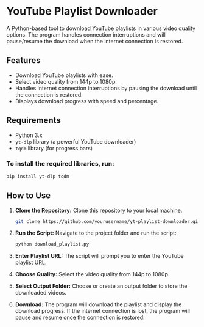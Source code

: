# YouTube Playlist Downloader

A Python-based tool to download YouTube playlists in various video quality options. The program handles connection interruptions and will pause/resume the download when the internet connection is restored.

## Features
- Download YouTube playlists with ease.
- Select video quality from 144p to 1080p.
- Handles internet connection interruptions by pausing the download until the connection is restored.
- Displays download progress with speed and percentage.

## Requirements
- Python 3.x
- `yt-dlp` library (a powerful YouTube downloader)
- `tqdm` library (for progress bars)

### To install the required libraries, run:

```bash
pip install yt-dlp tqdm
```

## How to Use

1. **Clone the Repository:**
    Clone this repository to your local machine.

    ```bash
    git clone https://github.com/yourusername/yt-playlist-downloader.git
    ```

2. **Run the Script:**
    Navigate to the project folder and run the script:

    ```bash
    python download_playlist.py
    ```

3. **Enter Playlist URL:**
    The script will prompt you to enter the YouTube playlist URL.

4. **Choose Quality:**
    Select the video quality from 144p to 1080p.

5. **Select Output Folder:**
    Choose or create an output folder to store the downloaded videos.

6. **Download:**
    The program will download the playlist and display the download progress. If the internet connection is lost, the program will pause and resume once the connection is restored.
